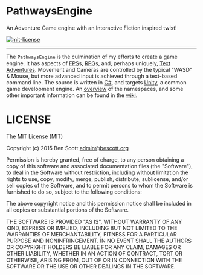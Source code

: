 
PathwaysEngine
==============

An Adventure Game engine with an Interactive Fiction inspired twist!

[![mit-license](http://img.shields.io/:license-MIT-blue.svg?style=plastic)](http://bescott.mit-license.org)

---

The `PathwaysEngine` is the culmination of my efforts to create a game engine. It has aspects of [FPS][]s, [RPG][]s, and, perhaps uniquely, [Text Adventures][]. Movement and Cameras are controlled by the typical "WASD" & Mouse, but more advanced input is achieved through a text-based command line. The source is written in [C#][], and targets [Unity][], a common game development engine. An [overview][] of the namespaces, and some other important information can be found in the [wiki][].

[FPS]: <http://en.wikipedia.org/wiki/Marathon_Infinity>
[RPG]: <http://www.spiderwebsoftware.com/geneforge/>
[Text Adventures]: <http://ifdb.tads.org/viewgame?id=6dj2vguyiagrhvc2>
[C#]: <http://www.mono-project.com/docs/about-mono/languages/csharp/>
[Unity]: <http://unity3d.com>
[overview]: <http://github.com/iasEnvy/PathwaysEngine/wiki/Namespaces/>
[wiki]: <http://github.com/iasEnvy/PathwaysEngine/wiki>


LICENSE
=======

The MIT License (MIT)

Copyright (c) 2015 Ben Scott <admin@bescott.org>

Permission is hereby granted, free of charge, to any person obtaining a copy
of this software and associated documentation files (the "Software"), to deal
in the Software without restriction, including without limitation the rights
to use, copy, modify, merge, publish, distribute, sublicense, and/or sell
copies of the Software, and to permit persons to whom the Software is
furnished to do so, subject to the following conditions:

The above copyright notice and this permission notice shall be included in all
copies or substantial portions of the Software.

THE SOFTWARE IS PROVIDED "AS IS", WITHOUT WARRANTY OF ANY KIND, EXPRESS OR
IMPLIED, INCLUDING BUT NOT LIMITED TO THE WARRANTIES OF MERCHANTABILITY,
FITNESS FOR A PARTICULAR PURPOSE AND NONINFRINGEMENT. IN NO EVENT SHALL THE
AUTHORS OR COPYRIGHT HOLDERS BE LIABLE FOR ANY CLAIM, DAMAGES OR OTHER
LIABILITY, WHETHER IN AN ACTION OF CONTRACT, TORT OR OTHERWISE, ARISING FROM,
OUT OF OR IN CONNECTION WITH THE SOFTWARE OR THE USE OR OTHER DEALINGS IN THE
SOFTWARE.


